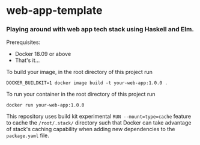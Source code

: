 # web-app-template
### Playing around with web app tech stack using Haskell and Elm.

Prerequisites:
- Docker 18.09 or above
- That's it...

To build your image, in the root directory of this project run

`DOCKER_BUILDKIT=1 docker image build -t your-web-app:1.0.0 .`

To run your container in the root directory of this project run

`docker run your-web-app:1.0.0`

This repository uses build kit experimental `RUN --mount=type=cache`  feature to cache the `/root/.stack/` directory such that Docker can take advantage of stack's caching capability when adding new dependencies to the `package.yaml` file. 